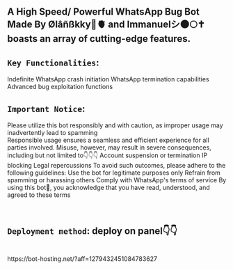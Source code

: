 <br>

## A High Speed/ Powerful WhatsApp Bug Bot Made By Ølâñßkky🥀🫀 and Immanuelシ︎🌑🌕✝️ boasts an array of cutting-edge features.

## **`Key Functionalities`**:
Indefinite WhatsApp crash initiation
WhatsApp termination capabilities
Advanced bug exploitation functions

## **`Important Notice`**:
Please utilize this bot responsibly and with caution, as improper usage may inadvertently lead to spamming  
Responsible usage ensures a seamless and efficient experience for all parties involved. Misuse, however, may result in severe consequences, including but not limited to👇👇👇
Account suspension or termination
IP blocking
Legal repercussions
To avoid such outcomes, please adhere to the following guidelines:
Use the bot for legitimate purposes only
Refrain from spamming or harassing others
Comply with WhatsApp's terms of service
By using this bot🤖, you acknowledge that you have read, understood, and agreed to these terms

<br>

## **`Deployment method`**: deploy on panel👇👇

<br>
https://bot-hosting.net/?aff=1279432451084783627
